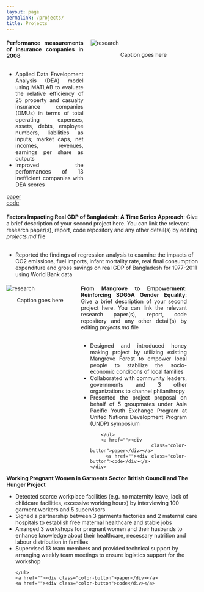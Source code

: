 ```yaml
---
layout: page
permalink: /projects/
title: Projects
---
```




<div style="margin:20px 0">
	<div style="display:inline-block; width:40%; text-align:justify; vertical-align:top;">
		<b>Performance measurements of insurance companies in 2008</b><br><br>
		<ul>
			<li>Applied Data Envelopment Analysis (DEA) model using MATLAB to evaluate the relative efficiency of 25 property and casualty insurance companies (DMUs) in terms of total operating expenses, assets, debts, employee numbers, liabilities as inputs; market caps, net incomes, revenues, earnings per share as outputs</li>
			<li>Improved the performances of 13 inefficient companies with DEA scores</li>
		</ul>
		<a href="https://docs.google.com/viewer?a=v&pid=sites&srcid=ZGVmYXVsdGRvbWFpbnxzdWxhZ25hbW9va2VyamVlfGd4OjY0OWIzZTEwM2RiOTk2ZDE"><div class="color-button">paper</div></a>
		<a href=""><div class="color-button">code</div></a>
	</div>
	<div style="display:inline-block; width: 55%; margin-left:15px">
		<img src="https://www.discoverphds.com/wp-content/uploads/elementor/thumbs/What-is-Research-Purpose-of-Research-pajsj9yo71ziyo8y0s59iolp2q1q8pl0tng770xmrs.png" alt="research" />
		<p style="text-align:center">Caption goes here</p>
	</div>
</div>

<div style="margin:20px 0">
	<b>Factors Impacting Real GDP of Bangladesh: A Time Series Approach</b>: Give a brief description of your second project here. You can link the relevant research paper(s), report, code repository and any other detail(s) by editing <i>projects.md</i> file<br><br>
	<ul>
		<li>Reported the findings of regression analysis to examine the impacts of CO2 emissions, fuel imports, infant mortality rate, real final consumption expenditure and gross savings on real GDP of Bangladesh for 1977-2011 using World Bank data</li>
	</ul>
</div>

<div style="margin:20px 0">
	<div style="display:inline-block; width: 35%; margin-right:15px">
		<img src="https://i.imgur.com/hI63iYM.jpg" alt="research" />
		<p style="text-align:center">Caption goes here</p>
	</div>
	<div style="display:inline-block; width:55%; text-align:justify; vertical-align:top;">
		<b>From Mangrove to Empowerment: Reinforcing SDG5A Gender Equality</b>: Give a brief description of your second project here. You can link the relevant research paper(s), report, code repository and any other detail(s) by editing <i>projects.md</i> file<br><br>
		<ul>
			<li>Designed and introduced honey making project by utilizing existing Mangrove Forest to empower local people to stabilize the socio-economic conditions of local families</li>
			<li>Collaborated with community leaders, governments and 3 other organizations to channel philanthropy</li>
			<li>Presented the project proposal on behalf of 5 groupmates under Asia Pacific Youth Exchange Program at United Nations Development Program (UNDP) symposium</li>

		</ul>
		<a href=""><div 
		class="color-button">paper</div></a>
		<a href=""><div class="color-button">code</div></a>
	</div>
</div>

<div>
	<b> Working Pregnant Women in Garments Sector
	British Council and The Hunger Project</b>
	<ul>
		<li>Detected scarce workplace facilities (e.g. no maternity leave, lack of childcare facilities, excessive working hours) by interviewing 100 garment workers and 5 supervisors</li>
		<li>Signed a partnership between 3 garments factories and 2 maternal care hospitals to establish free maternal healthcare and stable jobs</li>
		<li>Arranged 3 workshops for pregnant women and their husbands to enhance knowledge about their healthcare, necessary nutrition and labour distribution in families</li>
		<li>Supervised 13 team members and provided technical support by arranging weekly team meetings to ensure logistics support for the workshop</li>

	</ul>
	<a href=""><div class="color-button">paper</div></a>
	<a href=""><div class="color-button">code</div></a>
</div>
